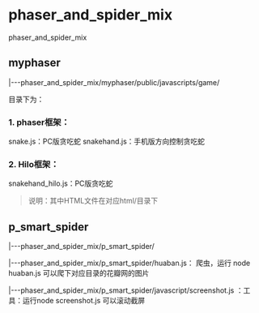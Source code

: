 # phaser_and_spider_mix
phaser_and_spider_mix

## myphaser
|---phaser_and_spider_mix/myphaser/public/javascripts/game/

目录下为：
### 1. phaser框架：
snake.js：PC版贪吃蛇
snakehand.js：手机版方向控制贪吃蛇
 
### 2. Hilo框架：
snakehand_hilo.js：PC版贪吃蛇

>说明：其中HTML文件在对应html/目录下
## p_smart_spider

|---phaser_and_spider_mix/p_smart_spider/

|---phaser_and_spider_mix/p_smart_spider/huaban.js： 爬虫，运行 node huaban.js 可以爬下对应目录的花瓣网的图片

|---phaser_and_spider_mix/p_smart_spider/javascript/screenshot.js ：工具：运行node screenshot.js 可以滚动截屏
